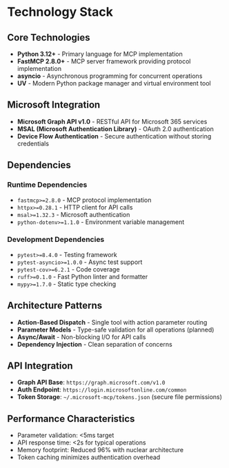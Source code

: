 # Technology Stack

## Core Technologies
- **Python 3.12+** - Primary language for MCP implementation
- **FastMCP 2.8.0+** - MCP server framework providing protocol implementation
- **asyncio** - Asynchronous programming for concurrent operations
- **UV** - Modern Python package manager and virtual environment tool

## Microsoft Integration
- **Microsoft Graph API v1.0** - RESTful API for Microsoft 365 services
- **MSAL (Microsoft Authentication Library)** - OAuth 2.0 authentication
- **Device Flow Authentication** - Secure authentication without storing credentials

## Dependencies
### Runtime Dependencies
- `fastmcp>=2.8.0` - MCP protocol implementation
- `httpx>=0.28.1` - HTTP client for API calls
- `msal>=1.32.3` - Microsoft authentication
- `python-dotenv>=1.1.0` - Environment variable management

### Development Dependencies
- `pytest>=8.4.0` - Testing framework
- `pytest-asyncio>=1.0.0` - Async test support
- `pytest-cov>=6.2.1` - Code coverage
- `ruff>=0.1.0` - Fast Python linter and formatter
- `mypy>=1.7.0` - Static type checking

## Architecture Patterns
- **Action-Based Dispatch** - Single tool with action parameter routing
- **Parameter Models** - Type-safe validation for all operations (planned)
- **Async/Await** - Non-blocking I/O for API calls
- **Dependency Injection** - Clean separation of concerns

## API Integration
- **Graph API Base**: `https://graph.microsoft.com/v1.0`
- **Auth Endpoint**: `https://login.microsoftonline.com/common`
- **Token Storage**: `~/.microsoft-mcp/tokens.json` (secure file permissions)

## Performance Characteristics
- Parameter validation: <5ms target
- API response time: <2s for typical operations
- Memory footprint: Reduced 96% with nuclear architecture
- Token caching minimizes authentication overhead